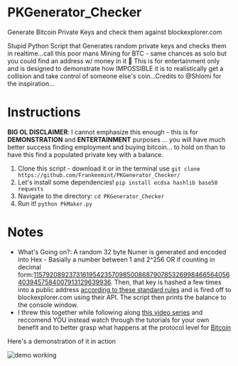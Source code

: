 # PKGenerator_Checker
Generate Bitcoin Private Keys and check them against blockexplorer.com

Stupid Python Script that Generates random private keys and checks them in realtime...call this poor mans Mining for BTC - same chances as solo but you could find an address w/ money in it 🤑  This is for entertainment only and is designed to demonstrate how IMPOSSIBLE it is to realistically get a collision and take control of someone else's coin...Credits to @Shlomi for the inspiration...

# Instructions

<strong>BIG OL DISCLAIMER</strong>:  I cannot emphasize this enough - this is for **DEMONSTRATION** and **ENTERTAINMENT** purposes ... you will have much better success finding employment and buying bitcoin... to hold on than to have this find a populated private key with a balance.

1. Clone this script - download it or in the terminal use `git clone https://github.com/Frankenmint/PKGenerator_Checker/`
2. Let's install some dependencies!  `pip install ecdsa hashlib base58 requests`
3. Navigate to the directory: `cd PKGenerator_Checker`
5. Run it! `python PkMaker.py`

# Notes


* What's Going on?:  A random 32 byte Numer is generated and encoded into Hex - Basially a number between 1 and 2^256 OR if counting in decimal form:[115792089237316195423570985008687907853269984665640564039457584007913129639936](http://www.calculatorsoup.com/calculators/algebra/exponent.php).  Then, that key is hashed a few times into a public address [according to these standard rules](https://en.bitcoin.it/w/images/en/9/9b/PubKeyToAddr.png) and is fired off to blockexplorer.com using their API. The script then prints the balance to the console window.
* I threw this together while following along [this video series](https://www.youtube.com/playlist?list=PLH4m2oS2ratfeNpZAoVwPlQqEr3HgNu7S) and reccomend YOU instead watch through the tutorials for your own benefit and to better grasp what happens at the protocol level for [Bitcoin](https://bitcoin.org)


Here's a demonstration of it in action

![demo working](http://g.recordit.co/z6QqeZyEM1.gif "We're Generating Private Keys and Checking Them on the Fly!")

